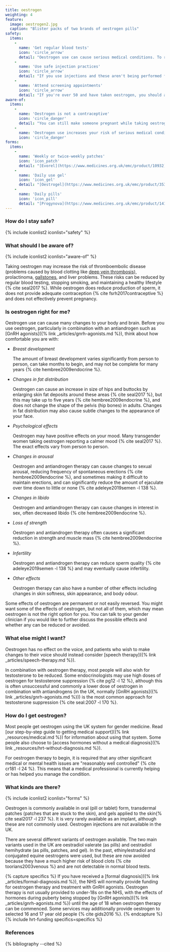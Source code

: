 ```yaml
---
title: oestrogen
weighting: 4
feature:
  image: oestrogen2.jpg
  caption: "Blister packs of two brands of oestrogen pills"
safety:
  items:
    - 
      name: 'Get regular blood tests'
      icon: 'circle_arrow' 
      detail: "Oestrogen use can cause serious medical conditions. To reduce your risk level, use oestrogen under medical supervision with [regular blood testing](/resources/blood-testing/)."
    - 
      name: 'Use safe injection practices'
      icon: 'circle_arrow'
      detail: "If you use injections and these aren't being performed for you by a nurse or doctor, read the safety information on our [self-injection page](/resources/injections/)."
    -
      name: 'Attend screening appointments'
      icon: 'circle_arrow'
      detail: "If you're over 50 and have taken oestrogen, you should attend [breast screening appointments](https://www.cancerresearchuk.org/about-cancer/cancer-symptoms/spot-cancer-early/screening/trans-and-non-binary-cancer-screening)."
aware-of:
  items:
    - 
      name: 'Oestrogen is not a contraceptive'
      icon: 'circle_danger' 
      detail: "You can still make someone pregnant while taking oestrogen. You can read more about contraceptive options for people taking oestrogen on [the FSRH website](https://www.fsrh.org/documents/fsrh-ceu-statement-contraceptive-choices-and-sexual-health-for/contraceptive-choices-and-sexual-health-for-transgender-non-binary-people-oct-2017.pdf)."
    - 
      name: 'Oestrogen use increases your risk of serious medical conditions'
      icon: 'circle_danger'  
forms:
  items:
    - 
      name: 'Weekly or twice-weekly patches'
      icon: 'icon_patch' 
      detail: "[Evorel](https://www.medicines.org.uk/emc/product/10932) costs around £10 for a 2-4 weeks supply"
    - 
      name: 'Daily use gel'
      icon: 'icon_gel' 
      detail: "[Oestrogel](https://www.medicines.org.uk/emc/product/353) costs around £10 for a 2-8 weeks supply"
    - 
      name: 'Daily pills'
      icon: 'icon_pill' 
      detail: "[Progynova](https://www.medicines.org.uk/emc/product/1417) costs around £10 for a 1-4 weeks supply"
---
```


### How do I stay safe?

{% include iconlist2 iconlist="safety" %}

### What should I be aware of?

{% include iconlist2 iconlist="aware-of" %}

Taking oestrogen may increase the risk of thromboembolic disease (problems caused by blood clotting like [deep vein thrombosis](https://www.nhs.uk/Conditions/deep-vein-thrombosis/Pages/Introduction.aspx)), prolactinoma, [gallstones](https://www.nhs.uk/conditions/Gallstones/Pages/Introduction.aspx), and liver problems. These risks can be reduced by regular blood testing, stopping smoking, and maintaining a healthy lifestyle {% cite seal2017 %}. While oestrogen does reduce production of sperm, it does not provide adequate contraception {% cite fsrh2017contraceptive %} and does not effectively prevent pregnancy.

### Is oestrogen right for me?

Oestrogen use can cause many changes to your body and brain. Before you use oestrogen, particularly in combination with an antiandrogen such as [GnRH agonists]({% link _articles/gnrh-agonists.md %}), think about how comfortable you are with:

- *Breast development*

  The amount of breast development varies significantly from person to person, can take months to begin, and may not be complete for many years {% cite hembree2009endocrine %}. 

- *Changes in fat distribution*

  Oestrogen can cause an increase in size of hips and buttocks by enlarging skin fat deposits around these areas {% cite seal2017 %}, but this may take up to five years {% cite hembree2009endocrine %}, and does not change the shape of the pelvis (hip bones) in adults. Changes in fat distribution may also cause subtle changes to the appearance of your face.

- *Psychological effects*

  Oestrogen may have positive effects on your mood. Many transgender women taking oestrogen reporting a calmer mood {% cite seal2017 %}. The exact effects vary from person to person.

- *Changes in arousal*

  Oestrogen and antiandrogen therapy can cause changes to sexual arousal, reducing frequency of spontaneous erections {% cite hembree2009endocrine %}, and sometimes making it difficult to maintain erections, and can significantly reduce the amount of ejaculate over time down to little or none {% cite adeleye2019semen -l 138 %}.

- *Changes in libido*

  Oestrogen and antiandrogen therapy can cause changes in interest in sex, often decreased libido {% cite hembree2009endocrine %}.

- *Loss of strength*

  Oestrogen and antiandrogen therapy often causes a significant reduction in strength and muscle mass {% cite hembree2009endocrine %}.

- *Infertility*

  Oestrogen and antiandrogen therapy can reduce sperm quality {% cite adeleye2019semen -l 138 %} and may eventually cause infertility. 

- *Other effects* 

  Oestrogen therapy can also have a number of other effects including changes in skin softness, skin appearance, and body odour. 

Some effects of oestrogen are permanent or not easily reversed. You might want some of the effects of oestrogen, but not all of them, which may mean oestrogen is not the right option for you. You can talk to your gender clinician if you would like to further discuss the possible effects and whether any can be reduced or avoided.

### What else might I want?

Oestrogen has no effect on the voice, and patients who wish to make changes to their voice should instead consider [speech therapy]({% link _articles/speech-therapy.md %}).

In combination with oestrogen therapy, most people will also wish for testosterone to be reduced. Some endocrinologists may use high doses of oestrogen for testosterone suppression {% cite pg12 -l 12 %}, although this is often unsuccessful and commonly a lower dose of oestrogen in combination with antiandrogens (in the UK, normally [GnRH agonists]({% link _articles/gnrh-agonists.md %})) is the most common approach for testosterone suppression {% cite seal:2007 -l 170 %}.

### How do I get oestrogen?

Most people get oestrogen using the UK system for gender medicine. Read [our step-by-step guide to getting medical support]({% link _resources/medical.md %}) for information about using that system. Some people also choose to [access hormones without a medical diagnosis]({% link _resources/hrt-without-diagnosis.md %}).

For oestrogen therapy to begin, it is required that any other significant medical or mental health issues are "reasonably well controlled" {% cite cr181 -l 24 %}. This means that a medical professional is currently helping or has helped you manage the condition.

### What kinds are there?

{% include iconlist2 iconlist="forms" %}

Oestrogen is commonly available in oral (pill or tablet) form, transdermal patches (patches that are stuck to the skin), and gels applied to the skin{% cite seal2017 -l 237 %}. It is very rarely available as an implant, although these are not commonly used. Oestrogen injections are not available in the UK.

There are several different variants of oestrogen available. The two main variants used in the UK are oestradiol valerate (as pills) and oestradiol hemihydrate (as pills, patches, and gel). In the past, ethinylestradiol and conjugated equine oestrogens were used, but these are now avoided because they have a much higher risk of blood clots {% cite toorians2003venous %} and are not detectable in normal blood tests.

{% capture specifics %}
If you have received a [formal diagnosis]({% link _articles/formal-diagnosis.md %}), the NHS will normally provide funding for oestrogen therapy and treatment with GnRH agonists. Oestrogen therapy is not usually provided to under-18s on the NHS, with the effects of hormones during puberty being stopped by [GnRH agonists]({% link _articles/gnrh-agonists.md %}) until the age of 18 when oestrogen therapy can be commenced. Some services may additionally provide oestrogen to selected 16 and 17 year old people {% cite gids2016 %}.
{% endcapture %}
{% include hrt-funding specifics=specifics %}

### References

{% bibliography --cited %}
